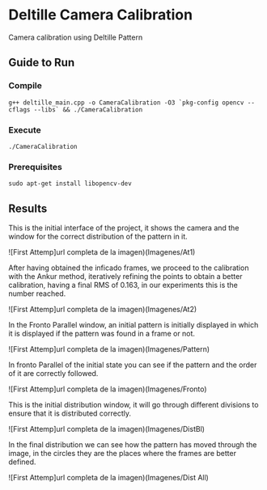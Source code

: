 # Deltille Camera Calibration
Camera calibration using Deltille Pattern

## Guide to Run
### Compile

```
g++ deltille_main.cpp -o CameraCalibration -O3 `pkg-config opencv --cflags --libs` && ./CameraCalibration
```

### Execute

```
./CameraCalibration
```

### Prerequisites

```
sudo apt-get install libopencv-dev
```

## Results

This is the initial interface of the project, it shows the camera and the window for the correct distribution of the pattern in it.

![First Attemp]url completa de la imagen)(Imagenes/At1)

After having obtained the inficado frames, we proceed to the calibration with the Ankur method, iteratively refining the points to obtain a better calibration, having a final RMS of 0.163, in our experiments this is the number reached.

![First Attemp]url completa de la imagen)(Imagenes/At2)

In the Fronto Parallel window, an initial pattern is initially displayed in which it is displayed if the pattern was found in a frame or not.

![First Attemp]url completa de la imagen)(Imagenes/Pattern)

In fronto Parallel of the initial state you can see if the pattern and the order of it are correctly followed.

![First Attemp]url completa de la imagen)(Imagenes/Fronto)

This is the initial distribution window, it will go through different divisions to ensure that it is distributed correctly.

![First Attemp]url completa de la imagen)(Imagenes/DistBl)

In the final distribution we can see how the pattern has moved through the image, in the circles they are the places where the frames are better defined.

![First Attemp]url completa de la imagen)(Imagenes/Dist All)
